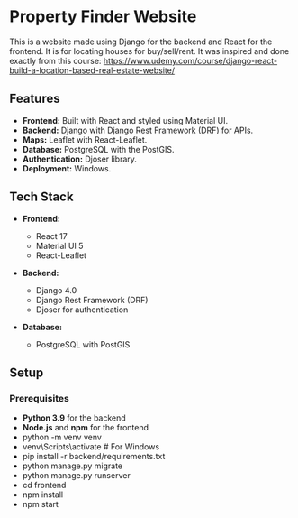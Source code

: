 # Property Finder Website

This is a website made using Django for the backend and React for the frontend. It is for locating houses for buy/sell/rent. It was inspired and done exactly from this course: https://www.udemy.com/course/django-react-build-a-location-based-real-estate-website/

## Features

- **Frontend:** Built with React and styled using Material UI.
- **Backend:** Django with Django Rest Framework (DRF) for APIs.
- **Maps:** Leaflet with React-Leaflet.
- **Database:** PostgreSQL with the PostGIS.
- **Authentication:** Djoser library.
- **Deployment:** Windows.

## Tech Stack

- **Frontend:**
  - React 17
  - Material UI 5
  - React-Leaflet
  
- **Backend:**
  - Django 4.0
  - Django Rest Framework (DRF)
  - Djoser for authentication
  
- **Database:**
  - PostgreSQL with PostGIS
  
## Setup

### Prerequisites

- **Python 3.9** for the backend
- **Node.js** and **npm** for the frontend
- python -m venv venv
- venv\Scripts\activate  # For Windows
- pip install -r backend/requirements.txt
- python manage.py migrate
- python manage.py runserver
- cd frontend
- npm install
- npm start
